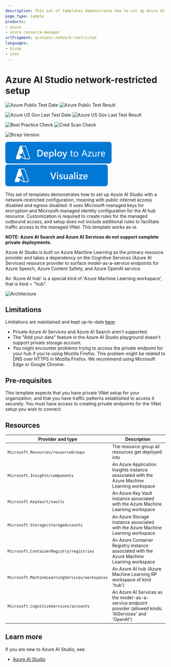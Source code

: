 ```yaml
---
description: This set of templates demonstrates how to set up Azure AI Studio with public internet access disabled and egress disabled, using Microsoft-managed keys for encryption and Microsoft-managed identity configuration for the AI resource.
page_type: sample
products:
- azure
- azure-resource-manager
urlFragment: aistudio-network-restricted
languages:
- bicep
- json
---
```

# Azure AI Studio network-restricted setup 

![Azure Public Test Date](https://azurequickstartsservice.blob.core.windows.net/badges/quickstarts/microsoft.machinelearningservices/aistudio-network-restricted/PublicLastTestDate.svg)
![Azure Public Test Result](https://azurequickstartsservice.blob.core.windows.net/badges/quickstarts/microsoft.machinelearningservices/aistudio-network-restricted/PublicDeployment.svg)

![Azure US Gov Last Test Date](https://azurequickstartsservice.blob.core.windows.net/badges/quickstarts/microsoft.machinelearningservices/aistudio-network-restricted/FairfaxLastTestDate.svg)
![Azure US Gov Last Test Result](https://azurequickstartsservice.blob.core.windows.net/badges/quickstarts/microsoft.machinelearningservices/aistudio-network-restricted/FairfaxDeployment.svg)

![Best Practice Check](https://azurequickstartsservice.blob.core.windows.net/badges/quickstarts/microsoft.machinelearningservices/aistudio-network-restricted/BestPracticeResult.svg)
![Cred Scan Check](https://azurequickstartsservice.blob.core.windows.net/badges/quickstarts/microsoft.machinelearningservices/aistudio-network-restricted/CredScanResult.svg)

![Bicep Version](https://azurequickstartsservice.blob.core.windows.net/badges/quickstarts/microsoft.machinelearningservices/aistudio-network-restricted/BicepVersion.svg)

[![Deploy To Azure](https://raw.githubusercontent.com/Azure/azure-quickstart-templates/master/1-CONTRIBUTION-GUIDE/images/deploytoazure.svg?sanitize=true)](https%3A%2F%2Fraw.githubusercontent.com%2FAzure%2Fazure-quickstart-templates%2Fmaster%2Fquickstarts%2Fmicrosoft.machinelearningservices%2Faistudio-network-restricted%2Fazuredeploy.json)
[![Visualize](https://raw.githubusercontent.com/Azure/azure-quickstart-templates/master/1-CONTRIBUTION-GUIDE/images/visualizebutton.svg?sanitize=true)](http://armviz.io/#/?load=https%3A%2F%2Fraw.githubusercontent.com%2FAzure%2Fazure-quickstart-templates%2Fmaster%2Fquickstarts%2Fmicrosoft.machinelearningservices%2Faistudio-network-restricted%2Fazuredeploy.json)

This set of templates demonstrates how to set up Azure AI Studio with a network-restricted configuration, meaning with public internet access disabled and egress disabled. It uses Microsoft-managed keys for encryption and Microsoft-managed identity configuration for the AI hub resource. Customization is required to create rules for the managed outbound access, and setup does not include additional rules to facilitate traffic access to the managed VNet. This template works as-is.

**NOTE: Azure AI Search and Azure AI Services do not support complete private deployments.**

Azure AI Studio is built on Azure Machine Learning as the primary resource provider and takes a dependency on the Cognitive Services (Azure AI Services) resource provider to surface model-as-a-service endpoints for Azure Speech, Azure Content Safety, and Azure OpenAI service.

An 'Azure AI hub' is a special kind of 'Azure Machine Learning workspace', that is kind = "hub".

![Architecture](https://learn.microsoft.com/en-us/azure/ai-studio/media/how-to/network/azure-ai-network-inbound.svg)

## Limitations

Limitations are maintained and kept up-to-date [here](https://learn.microsoft.com/en-us/azure/ai-studio/how-to/configure-private-link?source=recommendations&tabs=azure-portal#limitations):

* Private Azure AI Services and Azure AI Search aren't supported.
* The "Add your data" feature in the Azure AI Studio playground doesn't support private storage account.
* You might encounter problems trying to access the private endpoint for your hub if you're using Mozilla Firefox. This problem might be related to DNS over HTTPS in Mozilla Firefox. We recommend using Microsoft Edge or Google Chrome.

## Pre-requisites

This template expects that you have private VNet setup for your organization, and that you have traffic patterns established to access it securely. You must have access to creating private endpoints for the VNet setup you wish to connect.

## Resources

| Provider and type | Description |
| - | - |
| `Microsoft.Resources/resourceGroups` | The resource group all resources get deployed into |
| `Microsoft.Insights/components` | An Azure Application Insights instance associated with the Azure Machine Learning workspace |
| `Microsoft.KeyVault/vaults` | An Azure Key Vault instance associated with the Azure Machine Learning workspace |
| `Microsoft.Storage/storageAccounts` | An Azure Storage instance associated with the Azure Machine Learning workspace |
| `Microsoft.ContainerRegistry/registries` | An Azure Container Registry instance associated with the Azure Machine Learning workspace |
| `Microsoft.MachineLearningServices/workspaces` | An Azure AI hub (Azure Machine Learning RP workspace of kind 'hub') |
| `Microsoft.CognitiveServices/accounts` | An Azure AI Services as the model-as-a-service endpoint provider (allowed kinds: 'AIServices' and 'OpenAI') |

## Learn more

If you are new to Azure AI Studio, see:

- [Azure AI Studio](https://aka.ms/aistudio/docs)